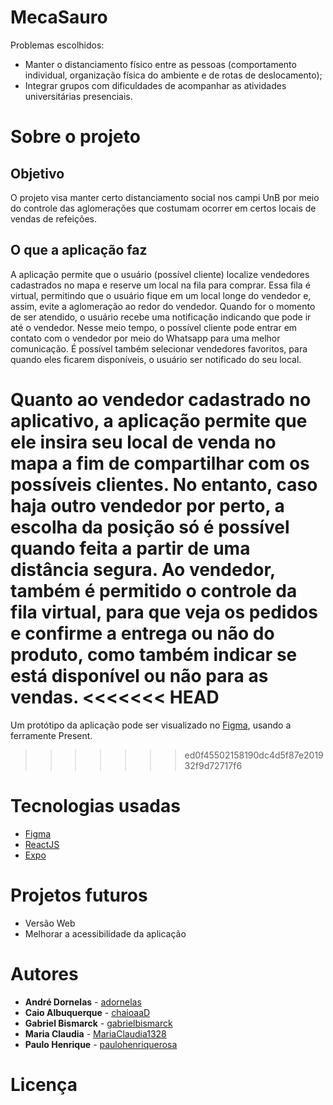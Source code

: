 # MecaSauro

Problemas escolhidos:
 - Manter o distanciamento físico entre as pessoas (comportamento individual, organização física do ambiente e de rotas de deslocamento);
 - Integrar grupos com dificuldades de acompanhar as atividades universitárias presenciais.

# Sobre o projeto

## Objetivo

O projeto visa manter certo distanciamento social nos campi UnB por meio do controle das aglomerações que costumam ocorrer em certos locais de vendas de refeições.

## O que a aplicação faz

A aplicação permite que o usuário (possível cliente) localize vendedores cadastrados no mapa e reserve um local na fila para comprar. Essa fila é virtual, permitindo que o usuário fique em um local longe do vendedor e, assim, evite a aglomeração ao redor do vendedor. Quando for o momento de ser atendido, o usuário recebe uma notificação indicando que pode ir até o vendedor. Nesse meio tempo, o possível cliente pode entrar em contato com o vendedor por meio do Whatsapp para uma melhor comunicação. É possível também selecionar vendedores favoritos, para quando eles ficarem disponíveis, o usuário ser notificado do seu local.

Quanto ao vendedor cadastrado no aplicativo, a aplicação permite que ele insira seu local de venda no mapa a fim de compartilhar com os possíveis clientes. No entanto, caso haja outro vendedor por perto, a escolha da posição só é possível quando feita a partir de uma distância segura. Ao vendedor, também é permitido o controle da fila virtual, para que veja os pedidos e confirme a entrega ou não do produto, como também indicar se está disponível ou não para as vendas.
<<<<<<< HEAD
=======
Um protótipo da aplicação pode ser visualizado no [Figma](https://www.figma.com/proto/gjslIK79VqYLD1asqsyBXv/Animado-COVIDAS?node-id=126%3A76&scaling=scale-down), usando a ferramente Present.

>>>>>>> ed0f45502158190dc4d5f87e201932f9d72717f6
# Tecnologias usadas

* [Figma](https://www.figma.com/)
* [ReactJS](https://pt-br.reactjs.org/)
* [Expo](https://expo.io/)

# Projetos futuros

* Versão Web
* Melhorar a acessibilidade da aplicação

# Autores

* **André Dornelas** - [adornelas](https://github.com/adornelas)
* **Caio Albuquerque** - [chaioaaD](https://github.com/chaioaaD)
* **Gabriel Bismarck** - [gabrielbismarck](https://github.com/gabrielbismarck)
* **Maria Claudia** - [MariaClaudia1328](https://github.com/MariaClaudia1328)
* **Paulo Henrique** - [paulohenriquerosa](https://github.com/paulohenriquerosa)

# Licença
